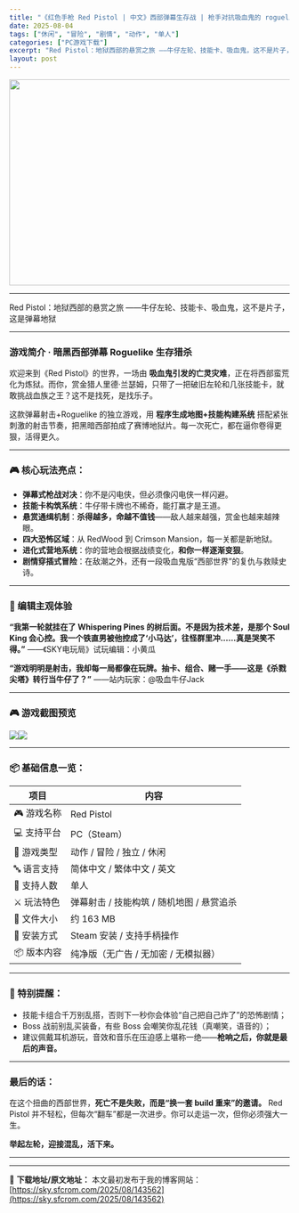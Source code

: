 ```yaml
---
title: "《红色手枪 Red Pistol | 中文》西部弹幕生存战 | 枪手对抗吸血鬼的 roguelike 地狱狩猎"
date: 2025-08-04
tags: ["休闲", "冒险", "剧情", "动作", "单人"]
categories: ["PC游戏下载"]
excerpt: "Red Pistol：地狱西部的悬赏之旅 ——牛仔左轮、技能卡、吸血鬼，这不是片子，这是弹幕地狱 游戏简介 · 暗黑西部弹幕 Roguelike 生存猎杀 欢迎来到《Red Pistol》的世界，一场由 吸血鬼引发的亡灵灾难，正在将西部蛮荒化为炼狱。而你，赏金猎人里德·兰瑟姆，只带了一把破旧左轮和几&hellip;"
layout: post
---
```


<img class="aligncenter size-full wp-image-143563" src="https://sky.sfcrom.com/wp-content/uploads/2025/08/2025080408030979.webp" alt="" width="660" height="370" />

<hr />

Red Pistol：地狱西部的悬赏之旅
——牛仔左轮、技能卡、吸血鬼，这不是片子，这是弹幕地狱

<hr />

<h3>游戏简介 · 暗黑西部弹幕 Roguelike 生存猎杀</h3>
欢迎来到《Red Pistol》的世界，一场由 <strong>吸血鬼引发的亡灵灾难</strong>，正在将西部蛮荒化为炼狱。而你，赏金猎人里德·兰瑟姆，只带了一把破旧左轮和几张技能卡，就敢挑战血族之王？这不是找死，是找乐子。

这款弹幕射击+Roguelike 的独立游戏，用 <strong>程序生成地图+技能构建系统</strong> 搭配紧张刺激的射击节奏，把黑暗西部拍成了赛博地狱片。每一次死亡，都在逼你卷得更狠，活得更久。

<hr />

<h3>🎮 核心玩法亮点：</h3>
<ul>
 	<li><strong>弹幕式枪战对决</strong>：你不是闪电侠，但必须像闪电侠一样闪避。</li>
 	<li><strong>技能卡构筑系统</strong>：牛仔带卡牌也不稀奇，能打赢才是王道。</li>
 	<li><strong>悬赏通缉机制</strong>：<strong>杀得越多，命越不值钱</strong>——敌人越来越强，赏金也越来越辣眼。</li>
 	<li><strong>四大恐怖区域</strong>：从 RedWood 到 Crimson Mansion，每一关都是新地狱。</li>
 	<li><strong>进化式营地系统</strong>：你的营地会根据战绩变化，<strong>和你一样逐渐变狠</strong>。</li>
 	<li><strong>剧情穿插式冒险</strong>：在敌潮之外，还有一段吸血鬼版“西部世界”的复仇与救赎史诗。</li>
</ul>

<hr />

<h3>🧠 编辑主观体验</h3>
<strong>“我第一轮就挂在了 Whispering Pines 的树后面。不是因为技术差，是那个 Soul King 会心控。我一个铁直男被他控成了‘小马达’，往怪群里冲……真是哭笑不得。”</strong>
——《SKY电玩局》试玩编辑：小黄瓜

<strong>“游戏明明是射击，我却每一局都像在玩牌。抽卡、组合、赌一手——这是《杀戮尖塔》转行当牛仔了？”</strong>
——站内玩家：@吸血牛仔Jack

<hr />

<h3>🎮 游戏截图预览</h3>
<img src="https://shared.fastly.steamstatic.com/store_item_assets/steam/apps/3213790/82fb73853b7ad25707c28b6f29f392c3481868be/ss_82fb73853b7ad25707c28b6f29f392c3481868be.1920x1080.jpg?t=1752689492" /><img src="https://shared.fastly.steamstatic.com/store_item_assets/steam/apps/3213790/a5887964df539a5a53e7ca7da2f9142c297fbf5d/ss_a5887964df539a5a53e7ca7da2f9142c297fbf5d.1920x1080.jpg?t=1752689492" />

<hr />

<h3>📦 基础信息一览：</h3>
<table>
<thead>
<tr>
<th>项目</th>
<th>内容</th>
</tr>
</thead>
<tbody>
<tr>
<td>🎮 游戏名称</td>
<td>Red Pistol</td>
</tr>
<tr>
<td>💻 支持平台</td>
<td>PC（Steam）</td>
</tr>
<tr>
<td>🧩 游戏类型</td>
<td>动作 / 冒险 / 独立 / 休闲</td>
</tr>
<tr>
<td>🔤 语言支持</td>
<td>简体中文 / 繁体中文 / 英文</td>
</tr>
<tr>
<td>👤 支持人数</td>
<td>单人</td>
</tr>
<tr>
<td>⚔️ 玩法特色</td>
<td>弹幕射击 / 技能构筑 / 随机地图 / 悬赏追杀</td>
</tr>
<tr>
<td>💾 文件大小</td>
<td>约 163 MB</td>
</tr>
<tr>
<td>📁 安装方式</td>
<td>Steam 安装 / 支持手柄操作</td>
</tr>
<tr>
<td>📦 版本内容</td>
<td>纯净版（无广告 / 无加密 / 无模拟器）</td>
</tr>
</tbody>
</table>

<hr />

<h3>💬 特别提醒：</h3>
<ul>
 	<li>技能卡组合千万别乱搭，否则下一秒你会体验“自己把自己炸了”的恐怖剧情；</li>
 	<li>Boss 战前别乱买装备，有些 Boss 会嘲笑你乱花钱（真嘲笑，语音的）；</li>
 	<li>建议佩戴耳机游玩，音效和音乐在压迫感上堪称一绝——<strong>枪响之后，你就是最后的声音。</strong></li>
</ul>

<hr />

<h3>最后的话：</h3>
在这个扭曲的西部世界，<strong>死亡不是失败，而是“换一套 build 重来”的邀请。</strong>
Red Pistol 并不轻松，但每次“翻车”都是一次进步。你可以走运一次，但你必须强大一生。

<strong>举起左轮，迎接混乱，活下来。</strong>

<hr />

---
📖 **下载地址/原文地址：** 本文最初发布于我的博客网站：[https://sky.sfcrom.com/2025/08/143562](https://sky.sfcrom.com/2025/08/143562)
